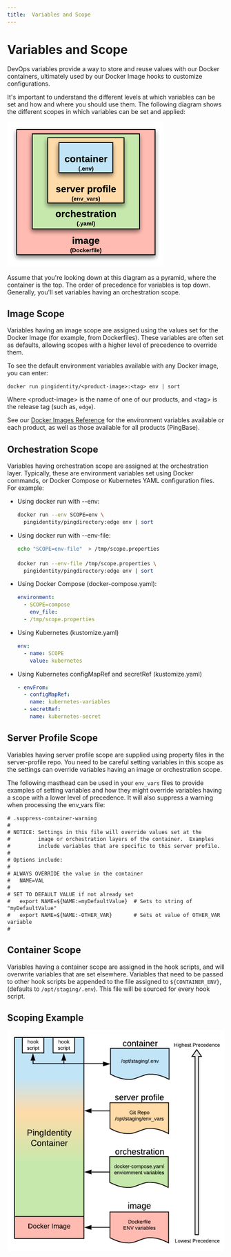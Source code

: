 ```yaml
---
title:  Variables and Scope
---
```

# Variables and Scope

DevOps variables provide a way to store and reuse values with our Docker containers, ultimately used by our Docker Image hooks to customize configurations.

It's important to understand the different levels at which variables can be set and how and where you should use them. The following diagram shows the different scopes in which variables can be set and applied:

![Variable Scoping](../images/variableScoping-1.png)

Assume that you're looking down at this diagram as a pyramid, where the container is the top. The order of precedence for variables is top down. Generally, you'll set variables having an orchestration scope.

## Image Scope

Variables having an image scope are assigned using the values set for the Docker Image (for example, from Dockerfiles). These variables are often set as defaults, allowing scopes with a higher level of precedence to override them.

To see the default environment variables available with any Docker image, you can enter:

  ```shell
  docker run pingidentity/<product-image>:<tag> env | sort
  ```

  Where &lt;product-image&gt; is the name of one of our products, and \<tag> is the release tag (such as, `edge`).

See our [Docker Images Reference](dockerImagesRef.md) for the environment variables available or each product, as well as those available for all products (PingBase).

## Orchestration Scope

Variables having orchestration scope are assigned at the orchestration layer.  Typically, these are environment variables set using Docker commands, or Docker Compose or Kubernetes YAML configuration files. For example:

* Using docker run with --env:

     ```sh
     docker run --env SCOPE=env \
       pingidentity/pingdirectory:edge env | sort
     ```

* Using docker run with --env-file:

     ```sh
     echo "SCOPE=env-file"  > /tmp/scope.properties

     docker run --env-file /tmp/scope.properties \
       pingidentity/pingdirectory:edge env | sort
     ```

* Using Docker Compose (docker-compose.yaml):

     ```yaml
     environment:
       - SCOPE=compose
         env_file:
       - /tmp/scope.properties
     ```

* Using Kubernetes (kustomize.yaml)

     ```yaml
     env:
       - name: SCOPE
         value: kubernetes
     ```

* Using Kubernetes configMapRef and secretRef (kustomize.yaml)

     ```yaml
     - envFrom:
       - configMapRef:
         name: kubernetes-variables
       - secretRef:
         name: kubernetes-secret
     ```

## Server Profile Scope

Variables having server profile scope are supplied using property files in the server-profile repo.  You need to be careful setting variables in this scope as the settings can override variables having an image or orchestration scope.

The following masthead can be used in your `env_vars` files to provide examples of setting variables and how they might override variables having a scope with a lower level of precedence. It will also suppress a warning when processing the env_vars file:

  ```text
  # .suppress-container-warning
  #
  # NOTICE: Settings in this file will override values set at the
  #         image or orchestration layers of the container.  Examples
  #         include variables that are specific to this server profile.
  #
  # Options include:
  #
  # ALWAYS OVERRIDE the value in the container
  #   NAME=VAL
  #
  # SET TO DEFAULT VALUE if not already set
  #   export NAME=${NAME:=myDefaultValue}  # Sets to string of "myDefaultValue"
  #   export NAME=${NAME:-OTHER_VAR}       # Sets ot value of OTHER_VAR variable
  #
  ```

## Container Scope

Variables having a container scope are assigned in the hook scripts, and will overwrite variables that are set elsewhere. Variables that need to be passed to other hook scripts be appended to the file assigned to `${CONTAINER_ENV}`, (defaults to `/opt/staging/.env`). This file will be sourced for every hook script.

## Scoping Example

![Variable Scoping](../images/variableScoping-2.png)
